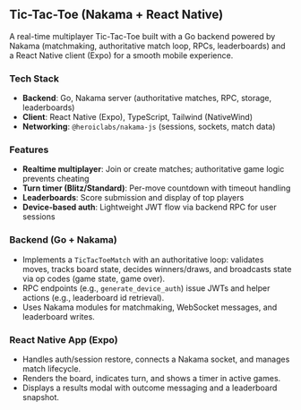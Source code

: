 ## Tic-Tac-Toe (Nakama + React Native)

A real-time multiplayer Tic-Tac-Toe built with a Go backend powered by Nakama (matchmaking, authoritative match loop, RPCs, leaderboards) and a React Native client (Expo) for a smooth mobile experience.

### Tech Stack
- **Backend**: Go, Nakama server (authoritative matches, RPC, storage, leaderboards)
- **Client**: React Native (Expo), TypeScript, Tailwind (NativeWind)
- **Networking**: `@heroiclabs/nakama-js` (sessions, sockets, match data)

### Features
- **Realtime multiplayer**: Join or create matches; authoritative game logic prevents cheating
- **Turn timer (Blitz/Standard)**: Per-move countdown with timeout handling
- **Leaderboards**: Score submission and display of top players
- **Device-based auth**: Lightweight JWT flow via backend RPC for user sessions

### Backend (Go + Nakama)
- Implements a `TicTacToeMatch` with an authoritative loop: validates moves, tracks board state, decides winners/draws, and broadcasts state via op codes (game state, game over).
- RPC endpoints (e.g., `generate_device_auth`) issue JWTs and helper actions (e.g., leaderboard id retrieval).
- Uses Nakama modules for matchmaking, WebSocket messages, and leaderboard writes.

### React Native App (Expo)
- Handles auth/session restore, connects a Nakama socket, and manages match lifecycle.
- Renders the board, indicates turn, and shows a timer in active games.
- Displays a results modal with outcome messaging and a leaderboard snapshot.


